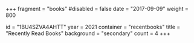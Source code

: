 +++
fragment = "books"
#disabled = false
date = "2017-09-09"
weight = 800

id = "1BU4SZVA4AHTT"
year = 2021
container = "recentbooks"
title = "Recently Read Books"
background = "secondary"
count = 4
+++
